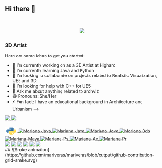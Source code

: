 ## Hi there 👋

<h1 align="center">
    <img src="https://readme-typing-svg.herokuapp.com/?font=Righteous&size=35&center=true&vCenter=true&width=500&height=70&duration=4000&lines=Hello,+I'm+Mariana;" />
</h1>
<h3>3D Artist </h3>


Here are some ideas to get you started:

- 🔭 I’m currently working on as a 3D Artist at Higharc
- 🌱 I’m currently learning Java and Python
- 👯 I’m looking to collaborate on projects related to Realistic Visualization, UE5 and 3D.
- 🤔 I’m looking for help with C++ for UE5
- 💬 Ask me about anything related to archviz
- 😄 Pronouns: She/Her
- ⚡ Fun fact: I have an educational background in Architecture and Urbanism
-->

<div>
  <a href="https://github.com/mariveras"> 
<img height="42%" src="https://github-readme-stats.vercel.app/api?username=mariveras&show_icons=true&theme=dark&include_all_commits=true&count_private=true"/>
  <img height="50%
" src="https://github-readme-stats.vercel.app/api/top-langs/?username=mariveras&layout=compact&langs_count=16&theme=dark"/>
</div>



<div style="display: inline_block"><br>

  <img align="center" alt="Mariana-Python" height="30" width="40" src="https://raw.githubusercontent.com/devicons/devicon/master/icons/python/python-original.svg">
  <img align="center" alt="Mariana-Java" height="30" width="40"  src="https://cdn.jsdelivr.net/gh/devicons/devicon@latest/icons/java/java-original.svg" />
  <img align="center" alt="Mariana-Java" height="30" width="40"  src="https://cdn.jsdelivr.net/gh/devicons/devicon@latest/icons/eclipse/eclipse-original-wordmark.svg" />



  <img align="center" alt="Mariana-Java" height="30" width="40"  src="https://cdn.jsdelivr.net/gh/devicons/devicon@latest/icons/unrealengine/unrealengine-original.svg" />                  
  <img align="center" alt="Mariana-3ds" height="30" width="40" src="https://cdn.jsdelivr.net/gh/devicons/devicon@latest/icons/threedsmax/threedsmax-original.svg" />
  <img align="center" alt="Mariana-Maya" height="30" width="40"  src="https://cdn.jsdelivr.net/gh/devicons/devicon@latest/icons/maya/maya-original-wordmark.svg" />

  <img align="center" alt="Mariana-Ps" height="30" width="40"  src="https://cdn.jsdelivr.net/gh/devicons/devicon@latest/icons/photoshop/photoshop-original.svg" />
  <img align="center" alt="Mariana-Ae" height="30" width="40"  src="https://cdn.jsdelivr.net/gh/devicons/devicon@latest/icons/aftereffects/aftereffects-original.svg" />
  <img align="center" alt="Mariana-Pr" height="30" width="40"  src="https://cdn.jsdelivr.net/gh/devicons/devicon@latest/icons/premierepro/premierepro-original.svg" />

</div>

<div>
    <a href="https://www.youtube.com/@Senacceoficial" target="_blank"><img src="https://img.shields.io/badge/YouTube-FF0000?style=for-the-badge&logo=youtube&logoColor=white" target="_blank"></a>
    <a href="https://instagram.com/denis.p.silva" target="_blank"><img src="https://img.shields.io/badge/-Instagram-%23E4405F?style=for-the-badge&logo=instagram&logoColor=white" target="_blank"></a>
    <a href="https://www.twitch.tv/denispsilvace" target="_blank"><img src="https://img.shields.io/badge/Twitch-9146FF?style=for-the-badge&logo=twitch&logoColor=white" target="_blank"></a>
    <a href="https://discord.gg/236957863879114754" target="_blank"><img src="https://img.shields.io/badge/Discord-7289DA?style=for-the-badge&logo=discord&logoColor=white" target="_blank"></a> 
    <a href = "mailto:denissilva@ce.senac.br"><img src="https://img.shields.io/badge/Gmail-D14836?style=for-the-badge&logo=gmail&logoColor=white" target="_blank"></a>
    <a href="https://www.linkedin.com/in/denissilvace" target="_blank"><img src="https://img.shields.io/badge/-LinkedIn-%230077B5?style=for-the-badge&logo=linkedin&logoColor=white" target="_blank"></a>   
 </div> 
 ##
 ![Snake animation](https://github.com/mariveras/mariveras/blob/output/github-contribution-grid-snake.svg)

